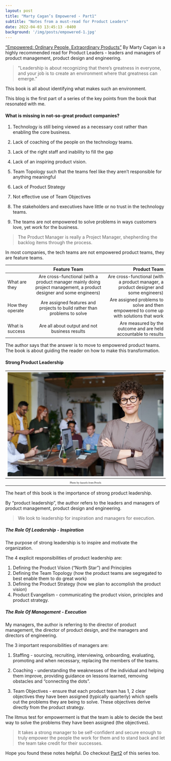 ```yaml
---
layout: post
title: "Marty Cagan’s Empowered - Part1"
subtitle: "Notes from a must-read for Product Leaders"
date: 2022-04-03 13:45:13 -0400
background: '/img/posts/empowered-1.jpg'
---
```



[“Empowered: Ordinary People, Extraordinary Products”](https://www.amazon.com/EMPOWERED-Ordinary-Extraordinary-Products-Silicon/dp/111969129X/ref=sr_1_1?crid=1YSM5CU416IWL&keywords=empowered+marty+cagan&qid=1651547571&sprefix=Empow%2Caps%2C454&sr=8-1) By Marty Cagan is a highly recommended read for Product Leaders - leaders and managers of product management, product design and engineering. 
 
> "Leadership is about recognizing that there’s greatness in everyone, and your job is to create an environment where that greatness can emerge.”
    
This book is all about identifying what makes such an environment.

This blog is the first part of a series of the key points from the book that resonated with me. 

####  What is missing in not-so-great product companies?

1. Technology is still being viewed as a necessary cost rather than enabling the core business. 

2. Lack of coaching of the people on the technology teams. 

3. Lack of the right staff and inability to fill the gap

4. Lack of an inspiring product vision. 	
5. Team Topology such that the teams feel like they aren’t responsible for anything meaningful

6. Lack of Product Strategy
	
7. Not effective use of Team Objectives

8. The stakeholders and executives have little or no trust in the technology teams. 
	
9. The teams are not empowered to solve problems in ways customers love, yet work for the business. 

> The Product Manager is really a Project Manager, shepherding the backlog items through the process.


In most companies, the tech teams are not empowered product teams, they are feature teams.

|   | Feature Team     | Product Team     |
| :------------- | :----------: | -----------: |
| What are they        | Are cross-functional (with a product manager mainly doing project management, a product designer and some engineers)            | Are cross-functional (with a product manager, a product designer and some engineers)   |
| How they operate        | Are assigned features and projects to build rather than problems to solve        | Are assigned problems to solve and then empowered to come up with solutions that work |
| What is success | Are all about output and not business results | Are measured by the outcome and are held accountable to results |

The author says that the answer is to move to empowered product teams. The book is about guiding the reader on how to make this 
transformation.

####  Strong Product Leadership


|![](/img/posts/empowered-1.jpg)| 
|:--:| 
| <span style="font-family:Papyrus; font-size:.6em;">Photo by fauxels from Pexels</span>|

The heart of this book is the importance of strong product leadership.

By “product leadership”, the author refers to the leaders and managers of product management, product design and engineering.

> We look to leadership for inspiration and managers for execution.

##### The Role Of Leadership - Inspiration

The purpose of strong leadership is to inspire and motivate the organization.


The 4 explicit responsibilities of product leadership are:

1. Defining the Product Vision (“North Star”) and Principles
2. Defining the Team Topology  (how the product teams are segregated to best enable them to do great work)
3. Defining the Product Strategy (how we plan to accomplish the product vision)
4. Product Evangelism - communicating the product vision, principles and product strategy.

##### The Role Of Management - Execution

My managers, the author is referring to the director of product management, the director of product design, and the managers and directors of engineering.

The 3 important responsibilities of managers are:

1. Staffing - sourcing, recruiting, interviewing, onboarding, evaluating, promoting and when necessary, replacing the members of the teams.

2. Coaching - understanding the weaknesses of the individual and helping them improve, providing guidance on lessons learned, removing obstacles and “connecting the dots”.

3. Team Objectives - ensure that each product team has 1, 2 clear objectives they have been assigned (typically quarterly) which spells out the problems they are being to solve. These objectives derive directly from the product strategy.

The litmus test for empowerment is that the team is able to decide the best way to solve the problems they have been assigned (the objectives). 

> It takes a strong manager to be self-confident and secure enough to truly empower the people the work for them and to stand back and let the team take credit for their successes.

Hope you found these notes helpful. Do checkout [Part2](https://sheia.github.io/2022/06/17/Empowered2.html) of this series too.